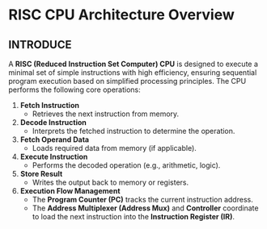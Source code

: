 # RISC CPU Architecture Overview

## INTRODUCE
A **RISC (Reduced Instruction Set Computer) CPU** is designed to execute a minimal set of simple instructions with high efficiency, ensuring sequential program execution based on simplified processing principles. The CPU performs the following core operations:

1. **Fetch Instruction**  
   - Retrieves the next instruction from memory.
2. **Decode Instruction**  
   - Interprets the fetched instruction to determine the operation.
3. **Fetch Operand Data**  
   - Loads required data from memory (if applicable).
4. **Execute Instruction**  
   - Performs the decoded operation (e.g., arithmetic, logic).
5. **Store Result**  
   - Writes the output back to memory or registers.
6. **Execution Flow Management**  
   - The **Program Counter (PC)** tracks the current instruction address.  
   - The **Address Multiplexer (Address Mux)** and **Controller** coordinate to load the next instruction into the **Instruction Register (IR)**.
